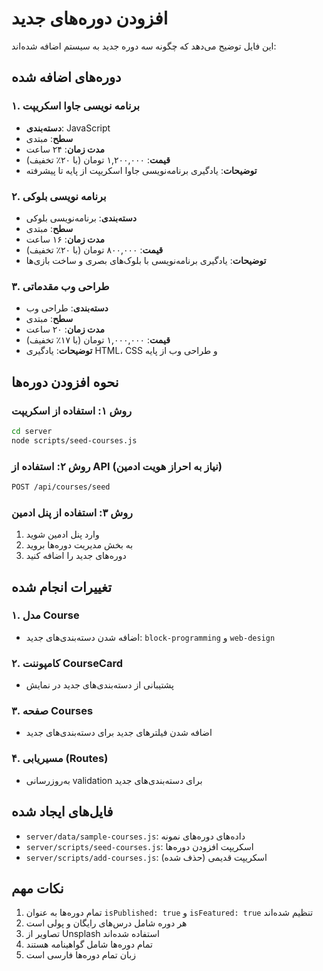 # افزودن دوره‌های جدید

این فایل توضیح می‌دهد که چگونه سه دوره جدید به سیستم اضافه شده‌اند:

## دوره‌های اضافه شده

### ۱. برنامه نویسی جاوا اسکریپت
- **دسته‌بندی**: JavaScript
- **سطح**: مبتدی
- **مدت زمان**: ۲۴ ساعت
- **قیمت**: ۱,۲۰۰,۰۰۰ تومان (با ۲۰٪ تخفیف)
- **توضیحات**: یادگیری برنامه‌نویسی جاوا اسکریپت از پایه تا پیشرفته

### ۲. برنامه نویسی بلوکی
- **دسته‌بندی**: برنامه‌نویسی بلوکی
- **سطح**: مبتدی
- **مدت زمان**: ۱۶ ساعت
- **قیمت**: ۸۰۰,۰۰۰ تومان (با ۲۰٪ تخفیف)
- **توضیحات**: یادگیری برنامه‌نویسی با بلوک‌های بصری و ساخت بازی‌ها

### ۳. طراحی وب مقدماتی
- **دسته‌بندی**: طراحی وب
- **سطح**: مبتدی
- **مدت زمان**: ۲۰ ساعت
- **قیمت**: ۱,۰۰۰,۰۰۰ تومان (با ۱۷٪ تخفیف)
- **توضیحات**: یادگیری HTML، CSS و طراحی وب از پایه

## نحوه افزودن دوره‌ها

### روش ۱: استفاده از اسکریپت
```bash
cd server
node scripts/seed-courses.js
```

### روش ۲: استفاده از API (نیاز به احراز هویت ادمین)
```bash
POST /api/courses/seed
```

### روش ۳: استفاده از پنل ادمین
1. وارد پنل ادمین شوید
2. به بخش مدیریت دوره‌ها بروید
3. دوره‌های جدید را اضافه کنید

## تغییرات انجام شده

### ۱. مدل Course
- اضافه شدن دسته‌بندی‌های جدید: `block-programming` و `web-design`

### ۲. کامپوننت CourseCard
- پشتیبانی از دسته‌بندی‌های جدید در نمایش

### ۳. صفحه Courses
- اضافه شدن فیلترهای جدید برای دسته‌بندی‌های جدید

### ۴. مسیریابی (Routes)
- به‌روزرسانی validation برای دسته‌بندی‌های جدید

## فایل‌های ایجاد شده

- `server/data/sample-courses.js`: داده‌های دوره‌های نمونه
- `server/scripts/seed-courses.js`: اسکریپت افزودن دوره‌ها
- `server/scripts/add-courses.js`: اسکریپت قدیمی (حذف شده)

## نکات مهم

1. تمام دوره‌ها به عنوان `isPublished: true` و `isFeatured: true` تنظیم شده‌اند
2. هر دوره شامل درس‌های رایگان و پولی است
3. تصاویر از Unsplash استفاده شده‌اند
4. تمام دوره‌ها شامل گواهینامه هستند
5. زبان تمام دوره‌ها فارسی است 